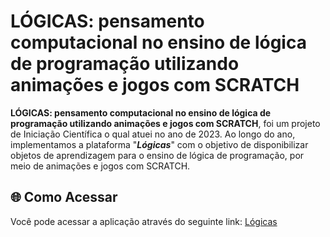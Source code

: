 # LÓGICAS: pensamento computacional no ensino de lógica de programação utilizando animações e jogos com SCRATCH

**LÓGICAS: pensamento computacional no ensino de lógica de programação utilizando animações e jogos com SCRATCH**, foi um projeto de Iniciação Científica o qual atuei no ano de 2023.
Ao longo do ano, implementamos a plataforma "**_Lógicas_**" com o objetivo de disponibilizar objetos de aprendizagem para o ensino de lógica de programação, por meio de animações e jogos com SCRATCH. 

## 🌐 **Como Acessar**

Você pode acessar a aplicação através do seguinte link: [Lógicas](https://projetologicas.github.io/)
